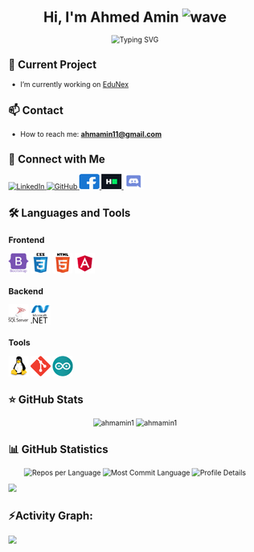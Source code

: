<div class="banner-text" align="center">
  <h1>Hi, I'm Ahmed Amin <img src="https://media.giphy.com/media/hvRJCLFzcasrR4ia7z/giphy.gif" style="width:35px" alt="wave"></h1>
  <img src="https://readme-typing-svg.demolab.com?font=Fira+Code&pause=1000&center=true&vCenter=true&random=false&width=435&lines=Software+Engineer+;.NET+Full-stack+Developer+;ITI+Graduate" alt="Typing SVG" />
</div>


## 🔭 Current Project
- I’m currently working on [EduNex](https://edu-nex-front.vercel.app/)

## 📫 Contact
- How to reach me: **ahmamin11@gmail.com**


## 📱 Connect with Me
<p align="left">
  <a href="https://www.linkedin.com/in/ahmamin" target="_blank">
    <img src="https://img.shields.io/badge/LinkedIn-0077B5?style=for-the-badge&logo=linkedin&logoColor=white" alt="LinkedIn">
  </a>
  <a href="https://github.com/ahmamin1" target="_blank">
    <img src="https://img.shields.io/badge/GitHub-100000?style=for-the-badge&logo=github&logoColor=white" alt="GitHub">
  </a>
  <a href="https://fb.com/ahmaminn" target="_blank">
    <img src="https://raw.githubusercontent.com/teamedwardforever/Readme-Generator/71f25dd8b98329b168142a6b782a107b75eab178/svg/Social/facebook.svg" alt="Facebook" height="30" width="40" />
  </a>
  <a href="https://www.hackerrank.com/ahmamin11" target="_blank">
    <img src="https://raw.githubusercontent.com/teamedwardforever/Readme-Generator/71f25dd8b98329b168142a6b782a107b75eab178/svg/Social/hackerrank.svg" alt="Hackerrank" height="30" width="40" />
  </a>
  <a href="https://discord.gg/ahmamin" target="_blank">
    <img src="https://raw.githubusercontent.com/teamedwardforever/Readme-Generator/71f25dd8b98329b168142a6b782a107b75eab178/svg/Social/discord.svg" alt="Discord" height="30" width="40" />
  </a>
</p>

## 🛠️ Languages and Tools

### Frontend
<p align="left">
  <img src="https://raw.githubusercontent.com/teamedwardforever/Readme-Generator/71f25dd8b98329b168142a6b782a107b75eab178/svg/Skills/Frontend/bootstrap-plain-wordmark.svg" alt="Bootstrap" width="40" height="40"/>
  <img src="https://raw.githubusercontent.com/teamedwardforever/Readme-Generator/71f25dd8b98329b168142a6b782a107b75eab178/svg/Skills/Frontend/css3-original-wordmark.svg" alt="CSS" width="40" height="40"/>
  <img src="https://raw.githubusercontent.com/teamedwardforever/Readme-Generator/71f25dd8b98329b168142a6b782a107b75eab178/svg/Skills/Frontend/html5-original-wordmark.svg" alt="HTML" width="40" height="40"/>
  <img src="https://raw.githubusercontent.com/teamedwardforever/Readme-Generator/71f25dd8b98329b168142a6b782a107b75eab178/svg/Skills/Frontend/angular.svg" alt="Angular" width="40" height="40"/>
</p>

### Backend
<p align="left">
  <img src="https://raw.githubusercontent.com/teamedwardforever/Readme-Generator/71f25dd8b98329b168142a6b782a107b75eab178/svg/Skills/Database/microsoft-sql-server-logo.svg" alt="Microsoft SQL Server" width="40" height="40"/>
  <img src="https://raw.githubusercontent.com/teamedwardforever/Readme-Generator/71f25dd8b98329b168142a6b782a107b75eab178/svg/Skills/Framework/dot-net-original-wordmark.svg" alt="Dot Net" width="40" height="40"/>
</p>

### Tools
<p align="left">
  <img src="https://raw.githubusercontent.com/teamedwardforever/Readme-Generator/71f25dd8b98329b168142a6b782a107b75eab178/svg/Skills/Other/linux-original.svg" alt="Linux" width="40" height="40"/>
  <img src="https://raw.githubusercontent.com/teamedwardforever/Readme-Generator/71f25dd8b98329b168142a6b782a107b75eab178/svg/Skills/Other/git-scm-icon.svg" alt="Git" width="40" height="40"/>
  <img src="https://raw.githubusercontent.com/teamedwardforever/Readme-Generator/71f25dd8b98329b168142a6b782a107b75eab178/svg/Skills/Other/arduino-1.svg" alt="Arduino" width="40" height="40"/>
</p>

## ⭐ GitHub Stats
<p align="center">
  <img src="https://github-readme-stats.vercel.app/api?username=ahmamin1&show_icons=true&locale=en&theme=onedark" alt="ahmamin1" height="180em"/>
  <img src="https://github-readme-streak-stats.herokuapp.com/?user=ahmamin1&theme=onedark" alt="ahmamin1" height="180em"/>
</p>

## 📊 GitHub Statistics
<p align="center">
  <img src="http://github-profile-summary-cards.vercel.app/api/cards/repos-per-language?username=ahmamin1&theme=onedark" alt="Repos per Language"/>
  <img src="http://github-profile-summary-cards.vercel.app/api/cards/most-commit-language?username=ahmamin1&theme=onedark" alt="Most Commit Language"/>
  <img src="http://github-profile-summary-cards.vercel.app/api/cards/profile-details?username=ahmamin1&theme=onedark" alt="Profile Details"/>
</p>

<img src="https://user-images.githubusercontent.com/73097560/115834477-dbab4500-a447-11eb-908a-139a6edaec5c.gif"><h2 align="left">⚡Activity Graph:</h2>
<img align="center" src="https://github-readme-activity-graph.vercel.app/graph?username=ahmamin1&theme=react-dark"/>


